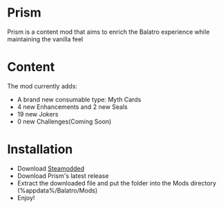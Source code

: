 # Prism

Prism is a content mod that aims to enrich the Balatro experience while maintaining the vanilla feel

# Content

The mod currently adds:
- A brand new consumable type: Myth Cards
- 4 new Enhancements and 2 new Seals
- 19 new Jokers
- 0 new Challenges(Coming Soon)

# Installation
- Download [Steamodded](https://github.com/Steamopollys/Steamodded)
- Download Prism's latest release
- Extract the downloaded file and put the folder into the Mods directory (%appdata%/Balatro/Mods)
- Enjoy!
